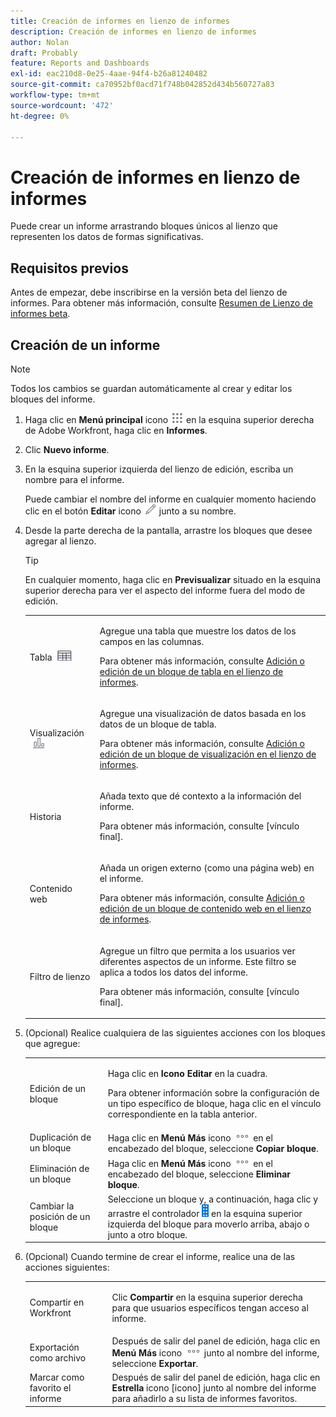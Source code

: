 ```yaml
---
title: Creación de informes en lienzo de informes
description: Creación de informes en lienzo de informes
author: Nolan
draft: Probably
feature: Reports and Dashboards
exl-id: eac210d8-0e25-4aae-94f4-b26a81240482
source-git-commit: ca70952bf0acd71f748b042852d434b560727a83
workflow-type: tm+mt
source-wordcount: '472'
ht-degree: 0%

---
```



# Creación de informes en lienzo de informes

Puede crear un informe arrastrando bloques únicos al lienzo que representen los datos de formas significativas.

## Requisitos previos

Antes de empezar, debe inscribirse en la versión beta del lienzo de informes. Para obtener más información, consulte [Resumen de Lienzo de informes beta](/help/quicksilver/product-announcements/betas/canvas-dashboards-beta/reporting-canvas-beta-overview.md).

## Creación de un informe

>[!NOTE]
>
>Todos los cambios se guardan automáticamente al crear y editar los bloques del informe.

1. Haga clic en **Menú principal** icono ![](assets/main-menu-icon.png) en la esquina superior derecha de Adobe Workfront, haga clic en **Informes**.
1. Clic **Nuevo informe**.
1. En la esquina superior izquierda del lienzo de edición, escriba un nombre para el informe.

   Puede cambiar el nombre del informe en cualquier momento haciendo clic en el botón **Editar** icono ![](assets/edit-icon.png) junto a su nombre.

1. Desde la parte derecha de la pantalla, arrastre los bloques que desee agregar al lienzo.

   >[!TIP]
   >
   >En cualquier momento, haga clic en **Previsualizar** situado en la esquina superior derecha para ver el aspecto del informe fuera del modo de edición.

   <table style="table-layout:auto"> 
    <col> 
    <col> 
    <tbody> 
     <tr> 
      <td role="rowheader">Tabla <img src="assets/table-icon.png"></td> 
      <td> <p>Agregue una tabla que muestre los datos de los campos en las columnas.</p> <p>Para obtener más información, consulte <a href="../../../reports-and-dashboards/reporting-canvas/table-blocks/add-or-edit-report-table.md" class="MCXref xref">Adición o edición de un bloque de tabla en el lienzo de informes</a>.</p> </td> 
     </tr> 
     <tr> 
      <td role="rowheader">Visualización <img src="assets/visualization-icon.png"></td> 
      <td> <p>Agregue una visualización de datos basada en los datos de un bloque de tabla.</p> <p>Para obtener más información, consulte <a href="../../../reports-and-dashboards/reporting-canvas/visualization-blocks/add-or-edit-report-visualization.md" class="MCXref xref">Adición o edición de un bloque de visualización en el lienzo de informes</a>.</p> </td> 
     </tr>
      <tr data-mc-conditions="QuicksilverOrClassic.Draft mode"> 
       <td role="rowheader">Historia</td> 
       <td> <p>Añada texto que dé contexto a la información del informe.</p> <p>Para obtener más información, consulte [vínculo final].</p> </td> 
      </tr>
     <tr data-mc-conditions=""> 
      <td role="rowheader">Contenido web</td> 
      <td> <p>Añada un origen externo (como una página web) en el informe.</p> <p>Para obtener más información, consulte <a href="../../../reports-and-dashboards/reporting-canvas/other-blocks/add-or-edt-web-content-block.md" class="MCXref xref">Adición o edición de un bloque de contenido web en el lienzo de informes</a>.</p> </td> 
     </tr>
      <tr data-mc-conditions="QuicksilverOrClassic.Draft mode"> 
       <td role="rowheader">Filtro de lienzo</td> 
       <td> <p>Agregue un filtro que permita a los usuarios ver diferentes aspectos de un informe. Este filtro se aplica a todos los datos del informe.</p> <p>Para obtener más información, consulte [vínculo final].</p> </td> 
      </tr>
    </tbody> 
   </table>

1. (Opcional) Realice cualquiera de las siguientes acciones con los bloques que agregue:

   <table style="table-layout:auto"> 
    <col> 
    <col> 
    <tbody> 
     <tr> 
      <td role="rowheader">Edición de un bloque</td> 
      <td> <p>Haga clic en <strong>Icono Editar</strong> en la cuadra.</p> <p>Para obtener información sobre la configuración de un tipo específico de bloque, haga clic en el vínculo correspondiente en la tabla anterior.</p> </td> 
     </tr> 
     <tr> 
      <td role="rowheader">Duplicación de un bloque</td> 
      <td>Haga clic en <strong>Menú Más</strong> icono <img src="assets/more-icon.png"> en el encabezado del bloque, seleccione <strong>Copiar bloque</strong>.</td> 
     </tr> 
     <tr> 
      <td role="rowheader">Eliminación de un bloque</td> 
      <td>Haga clic en <strong>Menú Más</strong> icono <img src="assets/more-icon.png"> en el encabezado del bloque, seleccione <strong>Eliminar bloque</strong>.</td> 
     </tr> 
     <tr> 
      <td role="rowheader">Cambiar la posición de un bloque</td> 
      <td> Seleccione un bloque y, a continuación, haga clic y arrastre el controlador <img src="assets/widget-drag-icon.png" style="max-width: 16px;"> en la esquina superior izquierda del bloque para moverlo arriba, abajo o junto a otro bloque.</td> 
     </tr> 
    </tbody> 
   </table>

1. (Opcional) Cuando termine de crear el informe, realice una de las acciones siguientes:

   <table style="table-layout:auto"> 
    <col> 
    <col> 
    <tbody> 
     <tr> 
      <td role="rowheader">Compartir en Workfront</td> 
      <td> <p>Clic <strong>Compartir</strong> en la esquina superior derecha para que usuarios específicos tengan acceso al informe.</p> </td> 
     </tr> 
     <tr> 
      <td role="rowheader">Exportación como archivo</td> 
      <td>Después de salir del panel de edición, haga clic en <strong>Menú Más</strong> icono <img src="assets/more-icon.png"> junto al nombre del informe, seleccione <strong>Exportar</strong>.</td> 
     </tr> 
     <tr> 
      <td role="rowheader">Marcar como favorito el informe</td> 
      <td>Después de salir del panel de edición, haga clic en <strong>Estrella</strong> icono [icono] junto al nombre del informe para añadirlo a su lista de informes favoritos.</td> 
     </tr> 
    </tbody> 
   </table>

